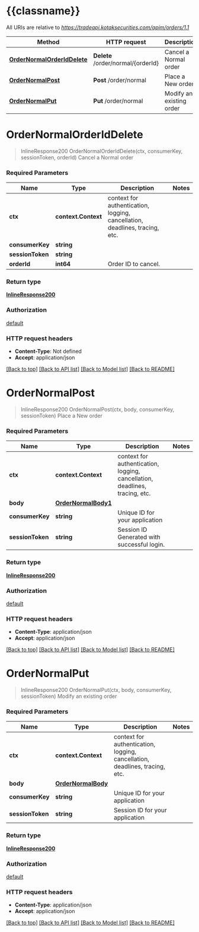 # {{classname}}

All URIs are relative to *https://tradeapi.kotaksecurities.com/apim/orders/1.1*

Method | HTTP request | Description
------------- | ------------- | -------------
[**OrderNormalOrderIdDelete**](NormalApi.md#OrderNormalOrderIdDelete) | **Delete** /order/normal/{orderId} | Cancel a Normal order
[**OrderNormalPost**](NormalApi.md#OrderNormalPost) | **Post** /order/normal | Place a New order
[**OrderNormalPut**](NormalApi.md#OrderNormalPut) | **Put** /order/normal | Modify an existing order

# **OrderNormalOrderIdDelete**
> InlineResponse200 OrderNormalOrderIdDelete(ctx, consumerKey, sessionToken, orderId)
Cancel a Normal order

### Required Parameters

Name | Type | Description  | Notes
------------- | ------------- | ------------- | -------------
 **ctx** | **context.Context** | context for authentication, logging, cancellation, deadlines, tracing, etc.
  **consumerKey** | **string**|  | 
  **sessionToken** | **string**|  | 
  **orderId** | **int64**| Order ID to cancel. | 

### Return type

[**InlineResponse200**](inline_response_200.md)

### Authorization

[default](../README.md#default)

### HTTP request headers

 - **Content-Type**: Not defined
 - **Accept**: application/json

[[Back to top]](#) [[Back to API list]](../README.md#documentation-for-api-endpoints) [[Back to Model list]](../README.md#documentation-for-models) [[Back to README]](../README.md)

# **OrderNormalPost**
> InlineResponse200 OrderNormalPost(ctx, body, consumerKey, sessionToken)
Place a New order

### Required Parameters

Name | Type | Description  | Notes
------------- | ------------- | ------------- | -------------
 **ctx** | **context.Context** | context for authentication, logging, cancellation, deadlines, tracing, etc.
  **body** | [**OrderNormalBody1**](OrderNormalBody1.md)|  | 
  **consumerKey** | **string**| Unique ID for your application | 
  **sessionToken** | **string**| Session ID Generated with successful login. | 

### Return type

[**InlineResponse200**](inline_response_200.md)

### Authorization

[default](../README.md#default)

### HTTP request headers

 - **Content-Type**: application/json
 - **Accept**: application/json

[[Back to top]](#) [[Back to API list]](../README.md#documentation-for-api-endpoints) [[Back to Model list]](../README.md#documentation-for-models) [[Back to README]](../README.md)

# **OrderNormalPut**
> InlineResponse200 OrderNormalPut(ctx, body, consumerKey, sessionToken)
Modify an existing order

### Required Parameters

Name | Type | Description  | Notes
------------- | ------------- | ------------- | -------------
 **ctx** | **context.Context** | context for authentication, logging, cancellation, deadlines, tracing, etc.
  **body** | [**OrderNormalBody**](OrderNormalBody.md)|  | 
  **consumerKey** | **string**| Unique ID for your application | 
  **sessionToken** | **string**| Session ID for your application | 

### Return type

[**InlineResponse200**](inline_response_200.md)

### Authorization

[default](../README.md#default)

### HTTP request headers

 - **Content-Type**: application/json
 - **Accept**: application/json

[[Back to top]](#) [[Back to API list]](../README.md#documentation-for-api-endpoints) [[Back to Model list]](../README.md#documentation-for-models) [[Back to README]](../README.md)

